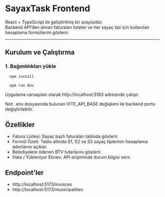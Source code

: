 # SayaxTask Frontend

React + TypeScript ile geliştirilmiş bir arayüzdür.  
Backend API’den alınan faturaları listeler ve her sayaç tipi için kullanılan hesaplama formüllerini gösterir.

---

## Kurulum ve Çalıştırma

### 1. Bağımlılıkları yükle
```bash
  npm install
```
```bash
  npm run dev
```

Uygulama varsayılan olarak http://localhost:5183 adresinde çalışır.

Not: .env dosyasında bulunan VITE_API_BASE değişkeni ile backend portu değiştirilebilir.

## Özellikler
- Fatura Listesi: Sayaç bazlı faturaları tabloda gösterir. 
- Formül Özeti: Tablo altında S1, S2 ve S3 sayaç tiplerinin hesaplama adımlarını açıklar.
- Belediyelere ödenen BTV tutarlarını gösterir.
- Hata / Yükleniyor Ekranı: API erişiminde durum bilgisi verir.

## Endpoint'ler
- http://localhost:5173/invoices
- http://localhost:5173/municipalities